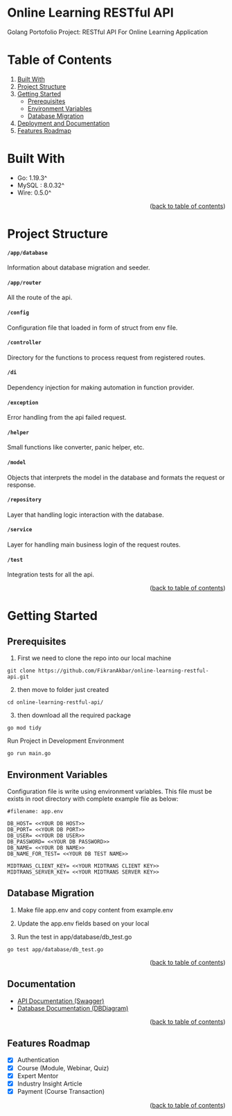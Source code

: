 # Online Learning RESTful API
Golang Portofolio Project: RESTful API For Online Learning Application

<div id="top"></div>

# Table of Contents

<ol>
  <li><a href="#built-with">Built With</a></li>
  <li><a href="#project-structure">Project Structure</a></li>
  <li>
    <a href="#getting-started">Getting Started</a>
    <ul>
      <li><a href="#prerequisites">Prerequisites</a></li>
      <li><a href="#environment-variables">Environment Variables</a></li>
      <li><a href="#database-migration">Database Migration</a></li>
    </ul>
  </li>
  <li><a href="#documentation">Deployment and Documentation</a></li>
  <li><a href="#features-roadmap">Features Roadmap</a></li>
</ol>

# Built With

- Go: 1.19.3^
- MySQL : 8.0.32^
- Wire: 0.5.0^

<p align="right">(<a href="#top">back to table of contents</a>)</p>

# Project Structure

#### `/app/database`
Information about database migration and seeder.

#### `/app/router`
All the route of the api.

#### `/config`
Configuration file that loaded in form of struct from env file.

#### `/controller`
Directory for the functions to process request from registered routes.

#### `/di`
Dependency injection for making automation in function provider.

#### `/exception`
Error handling from the api failed request.

#### `/helper`
Small functions like converter, panic helper, etc.

#### `/model`
Objects that interprets the model in the database and formats the request or response.

#### `/repository`
Layer that handling logic interaction with the database.

#### `/service`
Layer for handling main business login of the request routes.

#### `/test`
Integration tests for all the api.

<p align="right">(<a href="#top">back to table of contents</a>)</p>

# Getting Started

## Prerequisites

1. First we need to clone the repo into our local machine

```
git clone https://github.com/FikranAkbar/online-learning-restful-api.git
```

2. then move to folder just created

```
cd online-learning-restful-api/
```

3. then download all the required package

```
go mod tidy
```

Run Project in Development Environment
```
go run main.go
```

## Environment Variables

Configuration file is write using environment variables. This file must be exists in root directory with complete example file as below:
```env
#filename: app.env

DB_HOST= <<YOUR DB HOST>>
DB_PORT= <<YOUR DB PORT>>
DB_USER= <<YOUR DB USER>>
DB_PASSWORD= <<YOUR DB PASSWORD>>
DB_NAME= <<YOUR DB NAME>>
DB_NAME_FOR_TEST= <<YOUR DB TEST NAME>>

MIDTRANS_CLIENT_KEY= <<YOUR MIDTRANS CLIENT KEY>>
MIDTRANS_SERVER_KEY= <<YOUR MIDTRANS SERVER KEY>>
```

## Database Migration

1. Make file app.env and copy content from example.env

2. Update the app.env fields based on your local

3. Run the test in app/database/db_test.go

```
go test app/database/db_test.go
```

<p align="right">(<a href="#top">back to table of contents</a>)</p>

## Documentation

- [API Documentation (Swagger)](api_spec.json)
- [Database Documentation (DBDiagram)](https://dbdiagram.io/d/621f197f54f9ad109a438bf0)

<p align="right">(<a href="#top">back to table of contents</a>)</p>

## Features Roadmap

- [x] Authentication
- [x] Course (Module, Webinar, Quiz)
- [x] Expert Mentor
- [x] Industry Insight Article
- [x] Payment (Course Transaction)

<p align="right">(<a href="#top">back to table of contents</a>)</p>

